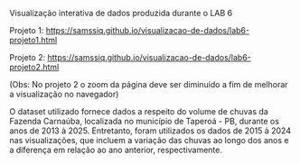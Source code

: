 Visualização interativa de dados produzida durante o LAB 6

Projeto 1: https://samssiq.github.io/visualizacao-de-dados/lab6-projeto1.html


Projeto 2: https://samssiq.github.io/visualizacao-de-dados/lab6-projeto2.html

(Obs: No projeto 2 o zoom da página deve ser diminuído a fim de melhorar a visualização no navegador)

O dataset utilizado fornece dados a respeito do volume de chuvas da Fazenda Carnaúba, localizada no município de Taperoá - PB, durante os anos de 2013 à 2025. Entretanto, foram utilizados os dados de 2015 à 2024 nas visualizações, que incluem a variação das chuvas ao longo dos anos e a diferença em relação ao ano anterior, respectivamente.
